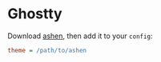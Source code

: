 # Ghostty

Download [ashen](https://git.sr.ht/~ficd/ashen/blob/main/ghostty/ashen), then
add it to your `config`:

```ini
theme = /path/to/ashen
```
